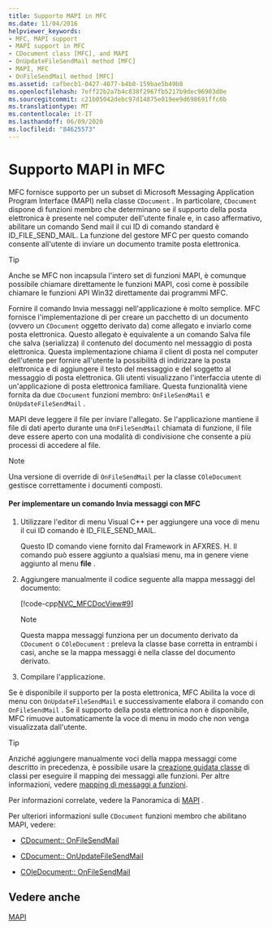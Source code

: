 ```yaml
---
title: Supporto MAPI in MFC
ms.date: 11/04/2016
helpviewer_keywords:
- MFC, MAPI support
- MAPI support in MFC
- CDocument class [MFC], and MAPI
- OnUpdateFileSendMail method [MFC]
- MAPI, MFC
- OnFileSendMail method [MFC]
ms.assetid: cafbecb1-0427-4077-b4b8-159bae5b49b8
ms.openlocfilehash: 7eff22b2a7b4c838f2967fb5217b9dec96903d0e
ms.sourcegitcommit: c21b05042debc97d14875e019ee9d698691ffc0b
ms.translationtype: MT
ms.contentlocale: it-IT
ms.lasthandoff: 06/09/2020
ms.locfileid: "84625573"
---
```

# <a name="mapi-support-in-mfc"></a>Supporto MAPI in MFC

MFC fornisce supporto per un subset di Microsoft Messaging Application Program Interface (MAPI) nella classe `CDocument` . In particolare, `CDocument` dispone di funzioni membro che determinano se il supporto della posta elettronica è presente nel computer dell'utente finale e, in caso affermativo, abilitare un comando Send mail il cui ID di comando standard è ID_FILE_SEND_MAIL. La funzione del gestore MFC per questo comando consente all'utente di inviare un documento tramite posta elettronica.

> [!TIP]
> Anche se MFC non incapsula l'intero set di funzioni MAPI, è comunque possibile chiamare direttamente le funzioni MAPI, così come è possibile chiamare le funzioni API Win32 direttamente dai programmi MFC.

Fornire il comando Invia messaggi nell'applicazione è molto semplice. MFC fornisce l'implementazione di per creare un pacchetto di un documento (ovvero un `CDocument` oggetto derivato da) come allegato e inviarlo come posta elettronica. Questo allegato è equivalente a un comando Salva file che salva (serializza) il contenuto del documento nel messaggio di posta elettronica. Questa implementazione chiama il client di posta nel computer dell'utente per fornire all'utente la possibilità di indirizzare la posta elettronica e di aggiungere il testo del messaggio e del soggetto al messaggio di posta elettronica. Gli utenti visualizzano l'interfaccia utente di un'applicazione di posta elettronica familiare. Questa funzionalità viene fornita da due `CDocument` funzioni membro: `OnFileSendMail` e `OnUpdateFileSendMail` .

MAPI deve leggere il file per inviare l'allegato. Se l'applicazione mantiene il file di dati aperto durante una `OnFileSendMail` chiamata di funzione, il file deve essere aperto con una modalità di condivisione che consente a più processi di accedere al file.

> [!NOTE]
> Una versione di override di `OnFileSendMail` per la classe `COleDocument` gestisce correttamente i documenti composti.

#### <a name="to-implement-a-send-mail-command-with-mfc"></a>Per implementare un comando Invia messaggi con MFC

1. Utilizzare l'editor di menu Visual C++ per aggiungere una voce di menu il cui ID comando è ID_FILE_SEND_MAIL.

   Questo ID comando viene fornito dal Framework in AFXRES. H. Il comando può essere aggiunto a qualsiasi menu, ma in genere viene aggiunto al menu **file** .

1. Aggiungere manualmente il codice seguente alla mappa messaggi del documento:

   [!code-cpp[NVC_MFCDocView#9](codesnippet/cpp/mapi-support-in-mfc_1.cpp)]

    > [!NOTE]
    >  Questa mappa messaggi funziona per un documento derivato da `CDocument` o `COleDocument` : preleva la classe base corretta in entrambi i casi, anche se la mappa messaggi è nella classe del documento derivato.

1. Compilare l'applicazione.

Se è disponibile il supporto per la posta elettronica, MFC Abilita la voce di menu con `OnUpdateFileSendMail` e successivamente elabora il comando con `OnFileSendMail` . Se il supporto della posta elettronica non è disponibile, MFC rimuove automaticamente la voce di menu in modo che non venga visualizzata dall'utente.

> [!TIP]
> Anziché aggiungere manualmente voci della mappa messaggi come descritto in precedenza, è possibile usare la [creazione guidata classe](reference/mfc-class-wizard.md) di classi per eseguire il mapping dei messaggi alle funzioni. Per altre informazioni, vedere [mapping di messaggi a funzioni](reference/mapping-messages-to-functions.md).

Per informazioni correlate, vedere la Panoramica di [MAPI](mapi.md) .

Per ulteriori informazioni sulle `CDocument` funzioni membro che abilitano MAPI, vedere:

- [CDocument:: OnFileSendMail](reference/cdocument-class.md#onfilesendmail)

- [CDocument:: OnUpdateFileSendMail](reference/cdocument-class.md#onupdatefilesendmail)

- [COleDocument:: OnFileSendMail](reference/coledocument-class.md#onfilesendmail)

## <a name="see-also"></a>Vedere anche

[MAPI](mapi.md)
